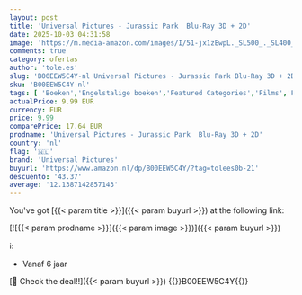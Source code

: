 ```yaml
---
layout: post
title: 'Universal Pictures - Jurassic Park  Blu-Ray 3D + 2D'
date: 2025-10-03 04:31:58
image: 'https://m.media-amazon.com/images/I/51-jx1zEwpL._SL500_._SL400_.jpg'
comments: true
category: ofertas
author: 'tole.es'
slug: 'B00EEW5C4Y-nl Universal Pictures - Jurassic Park Blu-Ray 3D + 2D'
sku: 'B00EEW5C4Y-nl'
tags: [ 'Boeken','Engelstalige boeken','Featured Categories','Films','Films & tv','universal pictures','🇳🇱', ]
actualPrice: 9.99 EUR
currency: EUR
price: 9.99
comparePrice: 17.64 EUR
prodname: 'Universal Pictures - Jurassic Park  Blu-Ray 3D + 2D'
country: 'nl'
flag: '🇳🇱'
brand: 'Universal Pictures'
buyurl: 'https://www.amazon.nl/dp/B00EEW5C4Y/?tag=tolees0b-21'
descuento: '43.37'
average: '12.1387142857143'
---
```


You've got [{{< param title >}}]({{< param buyurl >}}) at the following link:

[![{{< param prodname >}}]({{< param image >}})]({{< param buyurl >}})

ℹ️:

- Vanaf 6 jaar

[🛒 Check the deal!!]({{< param buyurl >}})
{{<world>}}B00EEW5C4Y{{</world>}}
